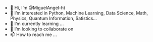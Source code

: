 - 👋 Hi, I’m @MiguelAngel-ht
- 👀 I’m interested in Python, Machine Learning, Data Science, Math, Physics, Quantum Information, Satistics...
- 🌱 I’m currently learning ...
- 💞️ I’m looking to collaborate on 
- 📫 How to reach me ...

<!---
MiguelAngel-ht/MiguelAngel-ht is a ✨ special ✨ repository because its `README.md` (this file) appears on your GitHub profile.
You can click the Preview link to take a look at your changes.
--->
